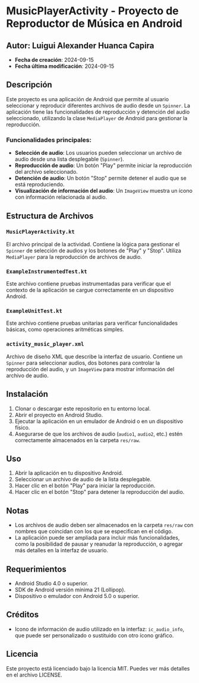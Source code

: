 # MusicPlayerActivity - Proyecto de Reproductor de Música en Android

## Autor: Luigui Alexander Huanca Capira
- **Fecha de creación**: 2024-09-15
- **Fecha última modificación**: 2024-09-15

## Descripción
Este proyecto es una aplicación de Android que permite al usuario seleccionar y reproducir diferentes archivos de audio desde un `Spinner`. La aplicación tiene las funcionalidades de reproducción y detención del audio seleccionado, utilizando la clase `MediaPlayer` de Android para gestionar la reproducción.

### Funcionalidades principales:
- **Selección de audio**: Los usuarios pueden seleccionar un archivo de audio desde una lista desplegable (`Spinner`).
- **Reproducción de audio**: Un botón "Play" permite iniciar la reproducción del archivo seleccionado.
- **Detención de audio**: Un botón "Stop" permite detener el audio que se está reproduciendo.
- **Visualización de información del audio**: Un `ImageView` muestra un ícono con información relacionada al audio.

## Estructura de Archivos

### `MusicPlayerActivity.kt`
El archivo principal de la actividad. Contiene la lógica para gestionar el `Spinner` de selección de audios y los botones de "Play" y "Stop". Utiliza `MediaPlayer` para la reproducción de archivos de audio.

### `ExampleInstrumentedTest.kt`
Este archivo contiene pruebas instrumentadas para verificar que el contexto de la aplicación se cargue correctamente en un dispositivo Android.

### `ExampleUnitTest.kt`
Este archivo contiene pruebas unitarias para verificar funcionalidades básicas, como operaciones aritméticas simples.

### `activity_music_player.xml`
Archivo de diseño XML que describe la interfaz de usuario. Contiene un `Spinner` para seleccionar audios, dos botones para controlar la reproducción del audio, y un `ImageView` para mostrar información del archivo de audio.

## Instalación
1. Clonar o descargar este repositorio en tu entorno local.
2. Abrir el proyecto en Android Studio.
3. Ejecutar la aplicación en un emulador de Android o en un dispositivo físico.
4. Asegurarse de que los archivos de audio (`audio1`, `audio2`, etc.) estén correctamente almacenados en la carpeta `res/raw`.

## Uso
1. Abrir la aplicación en tu dispositivo Android.
2. Seleccionar un archivo de audio de la lista desplegable.
3. Hacer clic en el botón "Play" para iniciar la reproducción.
4. Hacer clic en el botón "Stop" para detener la reproducción del audio.

## Notas
- Los archivos de audio deben ser almacenados en la carpeta `res/raw` con nombres que coincidan con los que se especifican en el código.
- La aplicación puede ser ampliada para incluir más funcionalidades, como la posibilidad de pausar y reanudar la reproducción, o agregar más detalles en la interfaz de usuario.

## Requerimientos
- Android Studio 4.0 o superior.
- SDK de Android versión mínima 21 (Lollipop).
- Dispositivo o emulador con Android 5.0 o superior.

## Créditos
- Icono de información de audio utilizado en la interfaz: `ic_audio_info`, que puede ser personalizado o sustituido con otro ícono gráfico.

## Licencia
Este proyecto está licenciado bajo la licencia MIT. Puedes ver más detalles en el archivo LICENSE.
